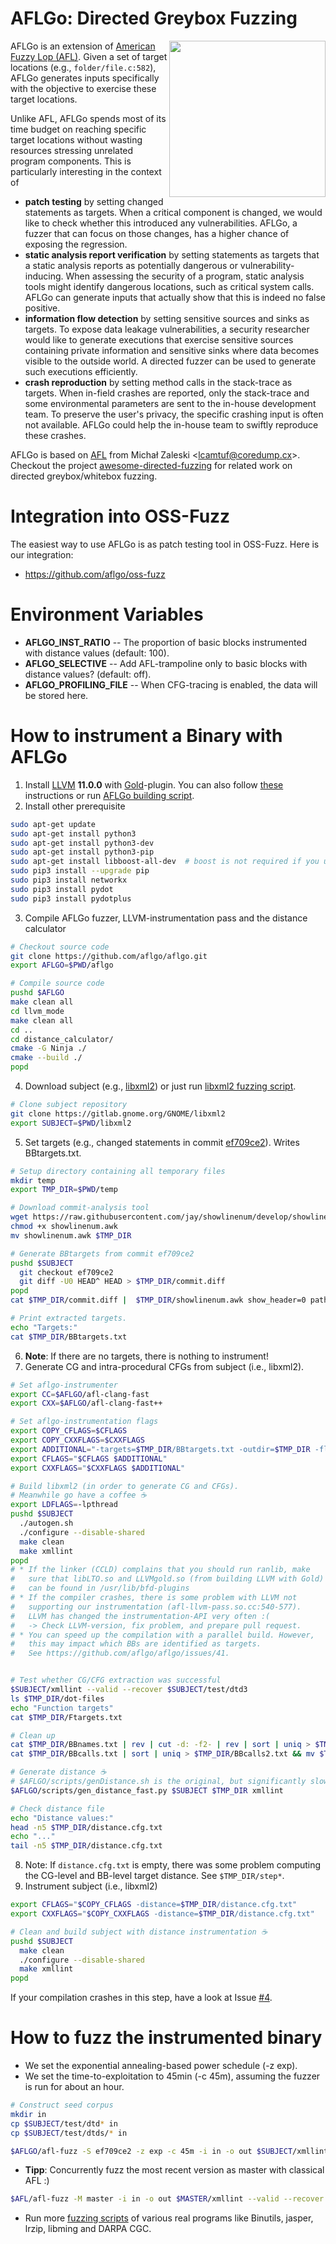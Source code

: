 # AFLGo: Directed Greybox Fuzzing
<a href="https://mboehme.github.io/paper/CCS17.pdf" target="_blank"><img src="https://github.com/mboehme/mboehme.github.io/blob/master/paper/CCS17.png" align="right" width="250"></a>
AFLGo is an extension of <a href="https://lcamtuf.coredump.cx/afl/" target="_blank">American Fuzzy Lop (AFL)</a>.
Given a set of target locations (e.g., `folder/file.c:582`), AFLGo generates inputs specifically with the objective to exercise these target locations.

Unlike AFL, AFLGo spends most of its time budget on reaching specific target locations without wasting resources stressing unrelated program components. This is particularly interesting in the context of
* **patch testing** by setting changed statements as targets. When a critical component is changed, we would like to check whether this introduced any vulnerabilities. AFLGo, a fuzzer that can focus on those changes, has a higher chance of exposing the regression.
* **static analysis report verification** by setting statements as targets that a static analysis reports as potentially dangerous or vulnerability-inducing. When assessing the security of a program, static analysis tools might identify dangerous locations, such as critical system calls. AFLGo can generate inputs that actually show that this is indeed no false positive.
* **information flow detection** by setting sensitive sources and sinks as targets. To expose data leakage vulnerabilities, a security researcher would like to generate executions that exercise sensitive sources containing private information and sensitive sinks where data becomes visible to the outside world. A directed fuzzer can be used to generate such executions efficiently.
* **crash reproduction**  by setting method calls in the stack-trace as targets. When in-field crashes are reported, only the stack-trace and some environmental parameters are sent to the in-house development team. To preserve the user's privacy, the specific crashing input is often not available. AFLGo could help the in-house team to swiftly reproduce these crashes.

AFLGo is based on <a href="http://lcamtuf.coredump.cx/afl/" target="_blank">AFL</a> from Michał Zaleski \<lcamtuf@coredump.cx\>. Checkout the project [awesome-directed-fuzzing](https://github.com/strongcourage/awesome-directed-fuzzing) for related work on directed greybox/whitebox fuzzing.

# Integration into OSS-Fuzz
The easiest way to use AFLGo is as patch testing tool in OSS-Fuzz. Here is our integration:
* https://github.com/aflgo/oss-fuzz

# Environment Variables
* **AFLGO_INST_RATIO** -- The proportion of basic blocks instrumented with distance values (default: 100).
* **AFLGO_SELECTIVE** -- Add AFL-trampoline only to basic blocks with distance values? (default: off).
* **AFLGO_PROFILING_FILE** -- When CFG-tracing is enabled, the data will be stored here.

# How to instrument a Binary with AFLGo
1) Install <a href="https://llvm.org/docs/CMake.html" target="_blank">LLVM</a> **11.0.0** with <a href="http://llvm.org/docs/GoldPlugin.html" target="_blank">Gold</a>-plugin. You can also follow <a href="https://github.com/aflgo/oss-fuzz/blob/master/infra/base-images/base-clang/checkout_build_install_llvm.sh" target="_blank">these</a> instructions or run [AFLGo building script](./scripts/build/aflgo-build.sh).
2) Install other prerequisite
```bash
sudo apt-get update
sudo apt-get install python3
sudo apt-get install python3-dev
sudo apt-get install python3-pip
sudo apt-get install libboost-all-dev  # boost is not required if you use genDistance.sh in step 7
sudo pip3 install --upgrade pip
sudo pip3 install networkx
sudo pip3 install pydot
sudo pip3 install pydotplus
```
3) Compile AFLGo fuzzer, LLVM-instrumentation pass and the distance calculator
```bash
# Checkout source code
git clone https://github.com/aflgo/aflgo.git
export AFLGO=$PWD/aflgo

# Compile source code
pushd $AFLGO
make clean all 
cd llvm_mode
make clean all
cd ..
cd distance_calculator/
cmake -G Ninja ./
cmake --build ./
popd
```
4) Download subject (e.g., <a href="http://xmlsoft.org/" target="_blank">libxml2</a>) or just run [libxml2 fuzzing script](./scripts/fuzz/libxml2-ef709ce2.sh).
```bash
# Clone subject repository
git clone https://gitlab.gnome.org/GNOME/libxml2
export SUBJECT=$PWD/libxml2
```
5) Set targets (e.g., changed statements in commit <a href="https://git.gnome.org/browse/libxml2/commit/?id=ef709ce2" target="_blank">ef709ce2</a>). Writes BBtargets.txt.
```bash
# Setup directory containing all temporary files
mkdir temp
export TMP_DIR=$PWD/temp

# Download commit-analysis tool
wget https://raw.githubusercontent.com/jay/showlinenum/develop/showlinenum.awk
chmod +x showlinenum.awk
mv showlinenum.awk $TMP_DIR

# Generate BBtargets from commit ef709ce2
pushd $SUBJECT
  git checkout ef709ce2
  git diff -U0 HEAD^ HEAD > $TMP_DIR/commit.diff
popd
cat $TMP_DIR/commit.diff |  $TMP_DIR/showlinenum.awk show_header=0 path=1 | grep -e "\.[ch]:[0-9]*:+" -e "\.cpp:[0-9]*:+" -e "\.cc:[0-9]*:+" | cut -d+ -f1 | rev | cut -c2- | rev > $TMP_DIR/BBtargets.txt

# Print extracted targets. 
echo "Targets:"
cat $TMP_DIR/BBtargets.txt
```
6) **Note**: If there are no targets, there is nothing to instrument!
7) Generate CG and intra-procedural CFGs from subject (i.e., libxml2).
```bash
# Set aflgo-instrumenter
export CC=$AFLGO/afl-clang-fast
export CXX=$AFLGO/afl-clang-fast++

# Set aflgo-instrumentation flags
export COPY_CFLAGS=$CFLAGS
export COPY_CXXFLAGS=$CXXFLAGS
export ADDITIONAL="-targets=$TMP_DIR/BBtargets.txt -outdir=$TMP_DIR -flto -fuse-ld=gold -Wl,-plugin-opt=save-temps"
export CFLAGS="$CFLAGS $ADDITIONAL"
export CXXFLAGS="$CXXFLAGS $ADDITIONAL"

# Build libxml2 (in order to generate CG and CFGs).
# Meanwhile go have a coffee ☕️
export LDFLAGS=-lpthread
pushd $SUBJECT
  ./autogen.sh
  ./configure --disable-shared
  make clean
  make xmllint
popd
# * If the linker (CCLD) complains that you should run ranlib, make
#   sure that libLTO.so and LLVMgold.so (from building LLVM with Gold)
#   can be found in /usr/lib/bfd-plugins
# * If the compiler crashes, there is some problem with LLVM not 
#   supporting our instrumentation (afl-llvm-pass.so.cc:540-577).
#   LLVM has changed the instrumentation-API very often :(
#   -> Check LLVM-version, fix problem, and prepare pull request.
# * You can speed up the compilation with a parallel build. However,
#   this may impact which BBs are identified as targets. 
#   See https://github.com/aflgo/aflgo/issues/41.


# Test whether CG/CFG extraction was successful
$SUBJECT/xmllint --valid --recover $SUBJECT/test/dtd3
ls $TMP_DIR/dot-files
echo "Function targets"
cat $TMP_DIR/Ftargets.txt

# Clean up
cat $TMP_DIR/BBnames.txt | rev | cut -d: -f2- | rev | sort | uniq > $TMP_DIR/BBnames2.txt && mv $TMP_DIR/BBnames2.txt $TMP_DIR/BBnames.txt
cat $TMP_DIR/BBcalls.txt | sort | uniq > $TMP_DIR/BBcalls2.txt && mv $TMP_DIR/BBcalls2.txt $TMP_DIR/BBcalls.txt

# Generate distance ☕️
# $AFLGO/scripts/genDistance.sh is the original, but significantly slower, version
$AFLGO/scripts/gen_distance_fast.py $SUBJECT $TMP_DIR xmllint

# Check distance file
echo "Distance values:"
head -n5 $TMP_DIR/distance.cfg.txt
echo "..."
tail -n5 $TMP_DIR/distance.cfg.txt
```
8) Note: If `distance.cfg.txt` is empty, there was some problem computing the CG-level and BB-level target distance. See `$TMP_DIR/step*`.
9) Instrument subject (i.e., libxml2)
```bash
export CFLAGS="$COPY_CFLAGS -distance=$TMP_DIR/distance.cfg.txt"
export CXXFLAGS="$COPY_CXXFLAGS -distance=$TMP_DIR/distance.cfg.txt"

# Clean and build subject with distance instrumentation ☕️
pushd $SUBJECT
  make clean
  ./configure --disable-shared
  make xmllint
popd
```

If your compilation crashes in this step, have a look at Issue [#4](https://github.com/aflgo/aflgo/issues/4#issuecomment-333947041).

# How to fuzz the instrumented binary
* We set the exponential annealing-based power schedule (-z exp).
* We set the time-to-exploitation to 45min (-c 45m), assuming the fuzzer is run for about an hour.
```bash
# Construct seed corpus
mkdir in
cp $SUBJECT/test/dtd* in
cp $SUBJECT/test/dtds/* in

$AFLGO/afl-fuzz -S ef709ce2 -z exp -c 45m -i in -o out $SUBJECT/xmllint --valid --recover @@
```
* **Tipp**: Concurrently fuzz the most recent version as master with classical AFL :)
```bash
$AFL/afl-fuzz -M master -i in -o out $MASTER/xmllint --valid --recover @@
```
* Run more [fuzzing scripts](./scripts/fuzz) of various real programs like Binutils, jasper, lrzip, libming and DARPA CGC. 
